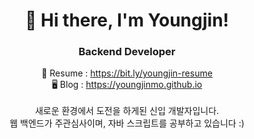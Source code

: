 <h1 align="center">👋 Hi there, I'm Youngjin!</h1>
<h3 align="center">Backend Developer</h3>
<div align="center">
  📝 Resume : <a href="https://bit.ly/youngjinmo_resume" target="_blank">https://bit.ly/youngjin-resume</a><br>
  🖥 Blog   : <a href="https://youngjinmo.github.io" target="_blank">https://youngjinmo.github.io</a><br><br>
  새로운 환경에서 도전을 하게된 신입 개발자입니다.<br>
  웹 백엔드가 주관심사이며, 자바 스크립트를 공부하고 있습니다 :)
</div>
